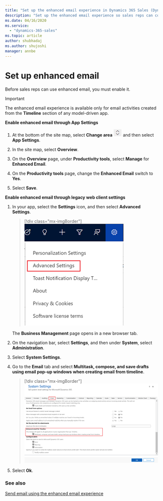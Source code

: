 ```yaml
---
title: "Set up the enhanced email experience in Dynamics 365 Sales (Dynamics 365 Sales) | MicrosoftDocs"
description: "Set up the enhanced email experience so sales reps can compose and send email without leaving the context of what they are working on."
ms.date: 04/16/2020
ms.service:
  - "dynamics-365-sales"
ms.topic: article
author: shubhadaj
ms.author: shujoshi
manager: annbe
---
```


# Set up enhanced email

Before sales reps can use enhanced email, you must enable it.

> [!IMPORTANT]
> The enhanced email experience is available only for email activities created from the **Timeline** section of any model-driven app. 

**Enable enhanced email through App Settings**

1. At the bottom of the site map, select **Change area** ![Change area](media/change-area-icon.png "Change area") and then select **App Settings**.

2. In the site map, select **Overview**.

3. On the **Overview** page, under **Productivity tools**, select **Manage** for **Enhanced Email**.

4. On the **Productivity tools** page, change the **Enhanced Email** switch to **Yes**.

5. Select **Save**.

**Enable enhanced email through legacy web client settings**

1. In your app, select the **Settings** icon, and then select **Advanced Settings**.

    > [!div class="mx-imgBorder"]
    > ![Advanced settings](media/advanced-settings.png "Advanced settings")

    The **Business Management** page opens in a new browser tab.

2. On the navigation bar, select **Settings**, and then under **System**, select **Administration**.

3. Select **System Settings**.

4. Go to the **Email** tab and select **Multitask, compose, and save drafts using email pop-up windows when creating email from timeline**.

    > [!div class="mx-imgBorder"]
    > ![Enable enhanced email](media/email-tab.png "Enable enhanced email")

5. Select **Ok**.

### See also

[Send email using the enhanced email experience](enhanced-email.md)
